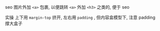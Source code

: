 seo 
图片外加 `<a>` 包裹, 以便跳转
`<a>` 外加 `<h3>` 之类的, 便于 seo

实操
上下用 `margin-top` 挤开, 左右用 `padding` , 但内容盒模型下, 注意 padding 撑大盒子
